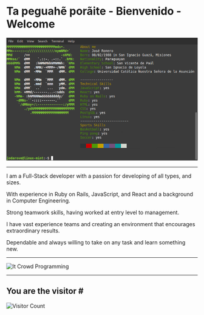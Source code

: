 # Ta peguahẽ porãite - Bienvenido - Welcome

![José Romero Info](/img/Jose-Romero-neofetch.png)
_________________
I am a Full-Stack developer with a passion for developing of all types, and sizes.

With experience in Ruby on Rails, JavaScript, and React and a background in Computer Engineering.

Strong teamwork skills, having worked at entry level to management.

I have vast experience teams and creating an environment that encourages extraordinary results.

Dependable and always willing to take on any task and learn something new.

_________________
![It Crowd Programming](https://media.giphy.com/media/1C8bHHJturSx2/source.gif)
_________________
## You are the visitor \#
![Visitor Count](https://profile-counter.glitch.me/{jdromero88}/count.svg)
